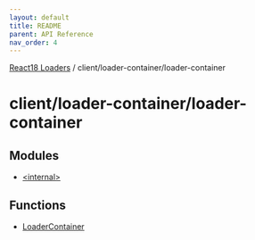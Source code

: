 ```yaml
---
layout: default
title: README
parent: API Reference
nav_order: 4
---
```


[React18 Loaders](../../../modules.md) / client/loader-container/loader-container

# client/loader-container/loader-container

## Modules

- [\<internal\>](-internal-/README.md)

## Functions

- [LoaderContainer](functions/LoaderContainer.md)
